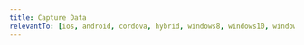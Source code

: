 ```yaml
---
title: Capture Data
relevantTo: [ios, android, cordova, hybrid, windows8, windows10, windowsphone8, windowsphone10]
---
```

